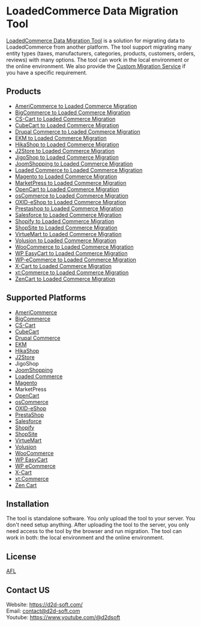 # LoadedCommerce Data Migration Tool
[LoadedCommerce Data Migration Tool](https://d2d-soft.com/22-loaded-migration) is a solution for migrating data to LoadedCommerce from another platform. The tool support migrating many entity types (taxes, manufacturers, categories, products, customers, orders, reviews) with many options. The tool can work in the local environment or the online environment. We also provide the [Custom Migration Service](https://d2d-soft.com/migration-services/296-data-migration-customization.html) if you have a specific requirement. 

## Products
- [AmeriCommerce to Loaded Commerce Migration](https://d2d-soft.com/loaded-migration/770-7247-americommerce-to-loaded-migration-tool.html#/72-entities-1000)
- [BigCommerce to Loaded Commerce Migration](https://d2d-soft.com/loaded-migration/413-1667-bigcommerce-to-loaded-migration-tool.html#/72-entities-1000)
- [CS-Cart to Loaded Commerce Migration](https://d2d-soft.com/loaded-migration/324-1387-cs-cart-to-loaded-migration-tool.html)
- [CubeCart to Loaded Commerce Migration](https://d2d-soft.com/loaded-migration/122-532-cubecart-to-loaded-migration-tool.html)
- [Drupal Commerce to Loaded Commerce Migration](https://d2d-soft.com/loaded-migration/359-drupal-commerce-to-loaded-migration-service.html)
- [EKM to Loaded Commerce Migration](https://d2d-soft.com/loaded-migration/824-7799-ekm-to-loaded-migration-tool.html#/72-entities-1000)
- [HikaShop to Loaded Commerce Migration](https://d2d-soft.com/loaded-migration/456-1877-hikashop-to-loaded-migration-tool.html#/72-entities-1000)
- [J2Store to Loaded Commerce Migration](https://d2d-soft.com/loaded-migration/499-2072-j2store-to-loaded-migration-tool.html#/72-entities-1000)
- [JigoShop to Loaded Commerce Migration](https://d2d-soft.com/loaded-migration/542-2267-jigoshop-to-loaded-migration-tool.html#/72-entities-1000)
- [JoomShopping to Loaded Commerce Migration](https://d2d-soft.com/loaded-migration/592-2507-joomshopping-to-loaded-migration-tool.html#/72-entities-1000)
- [Loaded Commerce to Loaded Commerce Migration](https://d2d-soft.com/loaded-migration/123-537-loaded-to-loaded-migration-tool.html)
- [Magento to Loaded Commerce Migration](https://d2d-soft.com/loaded-migration/124-542-magento-to-loaded-migration-tool.html)
- [MarketPress to Loaded Commerce Migration](https://d2d-soft.com/loaded-migration/567-2387-marketpress-to-loaded-migration-tool.html#/72-entities-1000)
- [OpenCart to Loaded Commerce Migration](https://d2d-soft.com/loaded-migration/125-547-opencart-to-loaded-migration-tool.html)
- [osCommerce to Loaded Commerce Migration](https://d2d-soft.com/loaded-migration/126-552-oscommerce-to-loaded-migration-tool.html)
- [OXID-eShop to Loaded Commerce Migration](https://d2d-soft.com/loaded-migration/127-557-oxid-eshop-to-loaded-migration-tool.html)
- [Prestashop to Loaded Commerce Migration](https://d2d-soft.com/loaded-migration/128-562-prestashop-to-loaded-migration-tool.html)
- [Salesforce to Loaded Commerce Migration](https://d2d-soft.com/loaded-migration/718-6726-salesforce-to-loaded-migration-tool.html#/72-entities-1000)
- [Shopify to Loaded Commerce Migration](https://d2d-soft.com/loaded-migration/376-1487-shopify-to-loaded-migration-tool.html#/72-entities-1000)
- [ShopSite to Loaded Commerce Migration](https://d2d-soft.com/loaded-migration/851-8075-shopsite-to-loaded-migration-tool.html#/72-entities-1000)
- [VirtueMart to Loaded Commerce Migration](https://d2d-soft.com/loaded-migration/129-567-virtuemart-to-loaded-migration-tool.html)
- [Volusion to Loaded Commerce Migration](https://d2d-soft.com/loaded-migration/641-5923-volusion-to-loaded-migration-tool.html#/72-entities-1000)
- [WooCommerce to Loaded Commerce Migration](https://d2d-soft.com/loaded-migration/130-572-woocommerce-to-loaded-migration-tool.html)
- [WP EasyCart to Loaded Commerce Migration](https://d2d-soft.com/loaded-migration/667-6198-wpeasycart-to-loaded-migration-tool.html#/72-entities-1000)
- [WP-eCommerce to Loaded Commerce Migration](https://d2d-soft.com/loaded-migration/131-577-wp-ecommerce-to-loaded-migration-tool.html)
- [X-Cart to Loaded Commerce Migration](https://d2d-soft.com/loaded-migration/132-582-x-cart-to-loaded-migration-tool.html)
- [xt:Commerce to Loaded Commerce Migration](https://d2d-soft.com/loaded-migration/133-587-xtcommerce-to-loaded-migration-tool.html)
- [ZenCart to Loaded Commerce Migration](https://d2d-soft.com/loaded-migration/134-592-zencart-to-loaded-migration-tool.html)

## Supported Platforms
- [AmeriCommerce](https://www.americommerce.com/)
- [BigCommerce](https://www.bigcommerce.com/)
- [CS-Cart](https://www.cs-cart.com/)
- [CubeCart](https://www.cubecart.com/)
- [Drupal Commerce](https://drupalcommerce.org/)
- [EKM](https://www.ekm.com/)
- [HikaShop](https://www.hikashop.com/)
- [J2Store](https://www.j2store.org/)
- JigoShop
- [JoomShopping](https://extensions.joomla.org/extension/joomshopping/)
- [Loaded Commerce](https://loadedcommerce.com/)
- [Magento](https://magento.com/)
- MarketPress
- [OpenCart](https://www.opencart.com/)
- [osCommerce](https://www.oscommerce.com/)
- [OXID-eShop](https://www.oxid-esales.com)
- [PrestaShop](https://www.prestashop.com)
- [Salesforce](https://www.salesforce.com/)
- [Shopify](https://www.shopify.com/)
- [ShopSite](https://www.shopsite.com/)
- [VirtueMart](https://virtuemart.net/)
- [Volusion](https://volusion.com/)
- [WooCommerce](https://woocommerce.com/)
- [WP EasyCart](https://www.wpeasycart.com/)
- [WP eCommerce](https://wpecommerce.org/)
- [X-Cart](https://www.x-cart.com/)
- [xt:Commerce](https://www.xt-commerce.com/)
- [Zen Cart](https://www.zen-cart.com/)

## Installation
The tool is standalone software. You only upload the tool to your server. You don't need setup anything. After uploading the tool to the server, you only need access to the tool by the browser and run migration. The tool can work in both: the local environment and the online environment.

## License

[AFL](https://d2d-soft.com/license/AFL.txt)

## Contact US
Website: https://d2d-soft.com/ \
Email: contact@d2d-soft.com \
Youtube: https://www.youtube.com/@d2dsoft 
